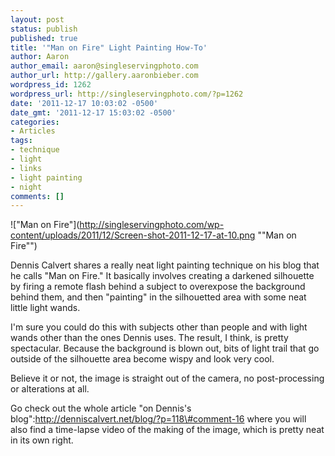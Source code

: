 ```yaml
---
layout: post
status: publish
published: true
title: '"Man on Fire" Light Painting How-To'
author: Aaron
author_email: aaron@singleservingphoto.com
author_url: http://gallery.aaronbieber.com
wordpress_id: 1262
wordpress_url: http://singleservingphoto.com/?p=1262
date: '2011-12-17 10:03:02 -0500'
date_gmt: '2011-12-17 15:03:02 -0500'
categories:
- Articles
tags:
- technique
- light
- links
- light painting
- night
comments: []
---
```

!["Man on
Fire"](http://singleservingphoto.com/wp-content/uploads/2011/12/Screen-shot-2011-12-17-at-10.png ""Man on Fire"")

Dennis Calvert shares a really neat light painting technique on his blog
that he calls "Man on Fire." It basically involves creating a darkened
silhouette by firing a remote flash behind a subject to overexpose the
background behind them, and then "painting" in the silhouetted area with
some neat little light wands.

I'm sure you could do this with subjects other than people and with
light wands other than the ones Dennis uses. The result, I think, is
pretty spectacular. Because the background is blown out, bits of light
trail that go outside of the silhouette area become wispy and look very
cool.

Believe it or not, the image is straight out of the camera, no
post-processing or alterations at all.

Go check out the whole article "on Dennis's
blog":http://denniscalvert.net/blog/?p=118\#comment-16 where you will
also find a time-lapse video of the making of the image, which is pretty
neat in its own right.
